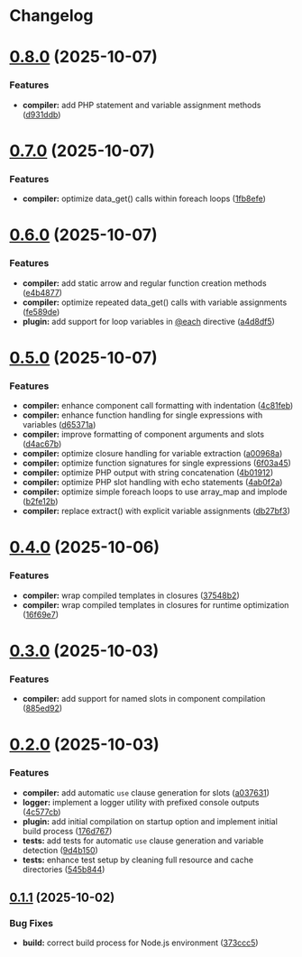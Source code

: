 # Changelog

# [0.8.0](https://github.com/aurynx/vite-plugin/compare/v0.7.0...v0.8.0) (2025-10-07)


### Features

* **compiler:** add PHP statement and variable assignment methods ([d931ddb](https://github.com/aurynx/vite-plugin/commit/d931ddba8e9858dc42934d0d7d0198f49ed623b2))

# [0.7.0](https://github.com/aurynx/vite-plugin/compare/v0.6.0...v0.7.0) (2025-10-07)


### Features

* **compiler:** optimize data_get() calls within foreach loops ([1fb8efe](https://github.com/aurynx/vite-plugin/commit/1fb8efe48e180d32a38fe12cf620039d3d5bb4a0))

# [0.6.0](https://github.com/aurynx/vite-plugin/compare/v0.5.0...v0.6.0) (2025-10-07)


### Features

* **compiler:** add static arrow and regular function creation methods ([e4b4877](https://github.com/aurynx/vite-plugin/commit/e4b48772da2e52d3ae5886ac282ccd6a79bf9a8d))
* **compiler:** optimize repeated data_get() calls with variable assignments ([fe589de](https://github.com/aurynx/vite-plugin/commit/fe589def43bc97e0f5b136436e913d50974a4a3f))
* **plugin:** add support for loop variables in [@each](https://github.com/each) directive ([a4d8df5](https://github.com/aurynx/vite-plugin/commit/a4d8df5c8a84687bdf00fa8e01146ea41f2e7d38))

# [0.5.0](https://github.com/aurynx/vite-plugin/compare/v0.4.0...v0.5.0) (2025-10-07)


### Features

* **compiler:** enhance component call formatting with indentation ([4c81feb](https://github.com/aurynx/vite-plugin/commit/4c81febc674586644fb2466311b92e514ba8959a))
* **compiler:** enhance function handling for single expressions with variables ([d65371a](https://github.com/aurynx/vite-plugin/commit/d65371a8930a28f427d124cccc4ccd7191229de6))
* **compiler:** improve formatting of component arguments and slots ([d4ac67b](https://github.com/aurynx/vite-plugin/commit/d4ac67bb581aa48d434c89d7325a052825723cf9))
* **compiler:** optimize closure handling for variable extraction ([a00968a](https://github.com/aurynx/vite-plugin/commit/a00968af68f02e291ba3595419762121987c2d01))
* **compiler:** optimize function signatures for single expressions ([6f03a45](https://github.com/aurynx/vite-plugin/commit/6f03a452c14ddad2c672b7a3b28c14be6a21b894))
* **compiler:** optimize PHP output with string concatenation ([4b01912](https://github.com/aurynx/vite-plugin/commit/4b01912ca232e4701e182bb8de67bc293d6c7caf))
* **compiler:** optimize PHP slot handling with echo statements ([4ab0f2a](https://github.com/aurynx/vite-plugin/commit/4ab0f2a5287fdcd5f1163818e8e366918c45ebab))
* **compiler:** optimize simple foreach loops to use array_map and implode ([b2fe12b](https://github.com/aurynx/vite-plugin/commit/b2fe12b1916165bbbaa46c2aa118d9dacf8f6ad8))
* **compiler:** replace extract() with explicit variable assignments ([db27bf3](https://github.com/aurynx/vite-plugin/commit/db27bf3e8691a25ea9434ead854a8e1a581892d6))

# [0.4.0](https://github.com/aurynx/vite-plugin/compare/v0.3.1...v0.4.0) (2025-10-06)


### Features

* **compiler:** wrap compiled templates in closures ([37548b2](https://github.com/aurynx/vite-plugin/commit/37548b21699483e188359e34fda622f014a7cd4e))
* **compiler:** wrap compiled templates in closures for runtime optimization ([16f69e7](https://github.com/aurynx/vite-plugin/commit/16f69e70e6f9681b722a743cfb075bee73d1fd71))

# [0.3.0](https://github.com/aurynx/vite-plugin/compare/v0.2.0...v0.3.0) (2025-10-03)


### Features

* **compiler:** add support for named slots in component compilation ([885ed92](https://github.com/aurynx/vite-plugin/commit/885ed926a2daafd56738426ae08be1ebd397985c))

# [0.2.0](https://github.com/aurynx/vite-plugin/compare/v0.1.1...v0.2.0) (2025-10-03)


### Features

* **compiler:** add automatic `use` clause generation for slots ([a037631](https://github.com/aurynx/vite-plugin/commit/a037631517d8475c712d1e8256a41b3d439843de))
* **logger:** implement a logger utility with prefixed console outputs ([4c577cb](https://github.com/aurynx/vite-plugin/commit/4c577cb42a9db5e8e2f2c474968329d78f494493))
* **plugin:** add initial compilation on startup option and implement initial build process ([176d767](https://github.com/aurynx/vite-plugin/commit/176d7672c30da39f1e5400f5dd175afcef06fd2a))
* **tests:** add tests for automatic `use` clause generation and variable detection ([9d4b150](https://github.com/aurynx/vite-plugin/commit/9d4b1506570c6a1ea9c679282d31a8fddcd81d45))
* **tests:** enhance test setup by cleaning full resource and cache directories ([545b844](https://github.com/aurynx/vite-plugin/commit/545b8445ed6da7194440c89b7fa09dbb3d640928))

## [0.1.1](https://github.com/aurynx/vite-plugin/compare/v0.1.0...v0.1.1) (2025-10-02)


### Bug Fixes

* **build:** correct build process for Node.js environment ([373ccc5](https://github.com/aurynx/vite-plugin/commit/373ccc5f80f4378e5a4f7340c02b2c53c98fa844))
